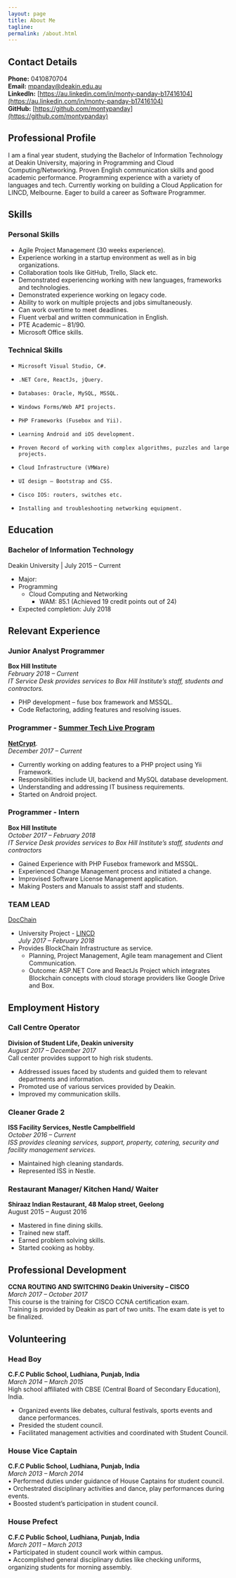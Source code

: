 ```yaml
---
layout: page
title: About Me
tagline:
permalink: /about.html
---
```


## Contact Details
**Phone:** 0410870704   
**Email:** [mpanday@deakin.edu.au](mailto:mpanday@deakin.edu.au)  
**LinkedIn:** [https://au.linkedin.com/in/monty-panday-b17416104](https://au.linkedin.com/in/monty-panday-b17416104)  
**GitHub:** [https://github.com/montypanday](https://github.com/montypanday)


## Professional Profile  

I am a final year student, studying the Bachelor of Information Technology at Deakin University, majoring in Programming and Cloud Computing/Networking. Proven English communication skills and good academic performance. Programming experience with a variety of languages and tech. Currently working on building a Cloud Application for LINCD, Melbourne. Eager to build a career as Software Programmer.

## Skills  

### Personal Skills  
  -	Agile Project Management (30 weeks experience).  
  -	Experience working in a startup environment as well as in big organizations.  
  -	Collaboration tools like GitHub, Trello, Slack etc.  
  -	Demonstrated experiencing working with new languages, frameworks and technologies.  
  -	Demonstrated experience working on legacy code.  
  -	Ability to work on multiple projects and jobs simultaneously.  
  -	Can work overtime to meet deadlines.
  -	Fluent verbal and written communication in English.
  - PTE Academic – 81/90.
  -	Microsoft Office skills.


### Technical Skills   
-	  Microsoft Visual Studio, C#.  
-	  .NET Core, ReactJs, jQuery.  
-	  Databases: Oracle, MySQL, MSSQL.  
-	  Windows Forms/Web API projects.  
-	  PHP Frameworks (Fusebox and Yii).  
-	  Learning Android and iOS development.  
-	  Proven Record of working with complex algorithms, puzzles and large projects.  
-	  Cloud Infrastructure (VMWare)  
-	  UI design – Bootstrap and CSS.  
-	  Cisco IOS: routers, switches etc.  
-	  Installing and troubleshooting networking equipment.  



## Education

### Bachelor of Information Technology  
Deakin University | July 2015 – Current   

-	Major:    
  - Programming  
	- Cloud Computing and Networking  
	   - WAM: 85.1 (Achieved 19 credit points out of 24)  
-	Expected completion: July 2018


## Relevant Experience

### Junior Analyst Programmer

**Box Hill Institute**						
*February 2018 – Current*  
*IT Service Desk provides services to Box Hill Institute’s staff, students and contractors.*  
-	PHP development – fuse box framework and MSSQL.  
-	Code Refactoring, adding features and resolving issues.

### Programmer - [Summer Tech Live Program](https://www.vic.gov.au/summertechlive.html)

**[NetCrypt](https://netcrypt.com/)**.  
*December 2017 – Current*  

- Currently working on adding features to a PHP project using Yii Framework.  
-	Responsibilities include UI, backend and MySQL database development.  
-	Understanding and addressing IT business requirements.  
-	Started on Android project.  

### Programmer - Intern  
**Box Hill Institute**  
*October 2017 – February 2018  
IT Service Desk provides services to Box Hill Institute’s staff, students and contractors*  
-	Gained Experience with PHP Fusebox framework and MSSQL.  
-	Experienced Change Management process and initiated a change.  
-	Improvised Software License Management application.  
-	Making Posters and Manuals to assist staff and students.  

### TEAM LEAD  
[DocChain](https://montypanday.github.io/DocChain/)
 - University Project - [LINCD](https://www.lincd.co/)  
*July 2017 – February 2018*  
- Provides BlockChain Infrastructure as service.
	 - Planning, Project Management, Agile team management and Client Communication.  
    - Outcome: ASP.NET Core and ReactJs Project which integrates Blockchain concepts with cloud storage providers like Google Drive and Box.


## Employment History

### Call Centre Operator  
**Division of Student Life, Deakin university**  
*August 2017 – December 2017*  
Call center provides support to high risk students.  
-	Addressed issues faced by students and guided them to relevant departments and information.  
-	Promoted use of various services provided by Deakin.  
-	Improved my communication skills.  


### Cleaner Grade 2   
**ISS Facility Services, Nestle Campbellfield**   
*October 2016 – Current  
ISS provides cleaning services, support, property,
catering, security and facility management services.*
-	Maintained high cleaning standards.  
-	Represented ISS in Nestle.

### Restaurant Manager/ Kitchen Hand/ Waiter  
**Shiraaz Indian Restaurant, 48 Malop street, Geelong**  
August 2015 – August 2016
-	Mastered in fine dining skills.
-	Trained new staff.
-	Earned problem solving skills.
-	Started cooking as hobby.   

## Professional Development

**CCNA ROUTING AND SWITCHING
Deakin University – CISCO**  
*March 2017 – October 2017*  
This course is the training for CISCO CCNA certification exam.   
Training is provided by Deakin as part of two units. The exam date is yet to be finalized.  


## Volunteering

### Head Boy  
**C.F.C Public School, Ludhiana, Punjab, India**  
*March 2014 – March 2015*  
High school affiliated with CBSE (Central Board of Secondary Education), India.   
-	Organized events like debates, cultural festivals, sports events and dance performances.  
-	Presided the student council.  
-	Facilitated management activities and coordinated with Student Council.     

### House Vice Captain  
**C.F.C Public School, Ludhiana, Punjab, India**   
*March 2013 – March 2014*  
•	Performed duties under guidance of House Captains for student council.  
•	Orchestrated disciplinary activities and dance, play performances during events.   
•	Boosted student’s participation in student council.

### House Prefect  
**C.F.C Public School, Ludhiana, Punjab, India**  
*March 2011 – March 2013*  
•	Participated in student council work within campus.  
•	Accomplished general disciplinary duties like checking uniforms, organizing students for morning assembly.      
